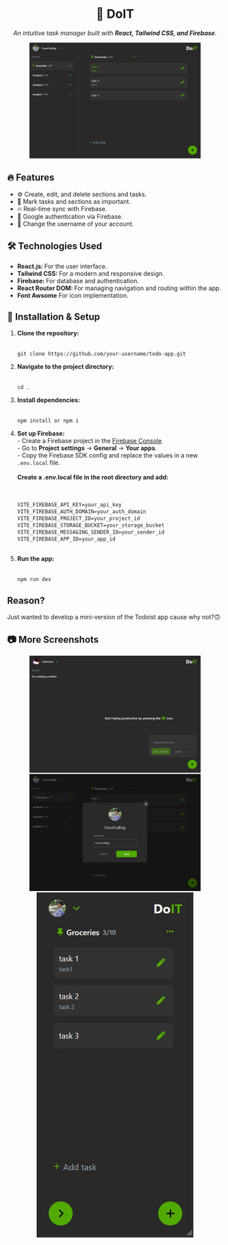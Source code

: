 <h1 align="center"> 📝 DoIT</h1>
<div align="center">
  <p><i>An intuitive task manager built with <b>React, Tailwind CSS, and Firebase</b></i>.</p>
  <img src="public/screenshots/homepageDemo.jpeg" width="400px" height="270px">
</div>

<h2>🔥 Features</h2>
<ul>
  <li>⚙️ Create, edit, and delete sections and tasks.</li>
  <li>📌 Mark tasks and sections as important.</li>
  <li>🔥 Real-time sync with Firebase.</li>
  <li>👤 Google authentication via Firebase.</li>
  <li>🔧 Change the username of your account.</li>
</ul>

<h2>🛠️ Technologies Used</h2>
<ul>
  <li>
    <b>React.js: </b> For the user interface.
  </li>
  <li>
    <b>Tailwind CSS: </b> For a modern and responsive design.
  </li>
  <li>
    <b>Firebase: </b> For database and authentication.
  </li>
  <li>
    <b>React Router DOM: </b> For managing navigation and routing within the app.
  </li>
  <li>
    <b>Font Awsome</b> For icon implementation.
  </li>
</ul>

<h2>🚀 Installation & Setup</h2>
<ol>
  <li>
    <b>Clone the repository:</b>
    <br><br>
    <pre><code>git clone https://github.com/your-username/todo-app.git</code></pre>
  </li>
  
  <li>
    <b>Navigate to the project directory:</b>
    <br><br>
    <pre><code>cd .</code></pre>
  </li>

  <li>
    <b>Install dependencies:</b>
    <br><br>
    <pre><code>npm install or npm i</code></pre>
  </li>

  <li>
    <b>Set up Firebase:</b>
    <br>
    - Create a Firebase project in the <a href="https://console.firebase.google.com/"> Firebase Console</a>.
    <br>
    - Go to <b>Project settings</b> → <b>General</b> → <b>Your apps</b>.
    <br>
    - Copy the Firebase SDK config and replace the values in a new <code>.env.local</code> file.
    <br><br>
    <b>Create a .env.local file in the root directory and add:</b>
    <br><br>
    <pre><code>
VITE_FIREBASE_API_KEY=your_api_key
VITE_FIREBASE_AUTH_DOMAIN=your_auth_domain
VITE_FIREBASE_PROJECT_ID=your_project_id
VITE_FIREBASE_STORAGE_BUCKET=your_storage_bucket
VITE_FIREBASE_MESSAGING_SENDER_ID=your_sender_id
VITE_FIREBASE_APP_ID=your_app_id
    </code></pre>
  </li>

  <li>
    <b>Run the app:</b>
    <br><br>
    <pre><code>npm run dev</code></pre>
  </li>
</ol>

<h2>Reason?</h2>
<p>Just wanted to develop a mini-version of the Todoist app cause why not?🙃</p>

<h2>📷 More Screenshots</h2>
<div align="center">
  <img src="public/screenshots/emptyHomepage.jpeg" alt="emptyhomepage" width="400px">
  <img src="public/screenshots/profile.jpeg" alt="" width="400px">
  <img src="public/screenshots/mobileHomepage.jpeg" alt="" width="">
</div>
